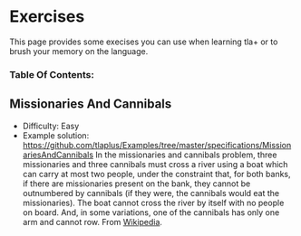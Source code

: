 # Exercises
This page provides some execises you can use when learning tla+ or to brush your memory on the language.


### Table Of Contents:
<!-- toc -->

## Missionaries And Cannibals
* Difficulty: Easy
* Example solution: https://github.com/tlaplus/Examples/tree/master/specifications/MissionariesAndCannibals
In the missionaries and cannibals problem, three missionaries and three cannibals must cross a river using a boat which can carry at most two people, under the constraint that, for both banks, if there are missionaries present on the bank, they cannot be outnumbered by cannibals (if they were, the cannibals would eat the missionaries). The boat cannot cross the river by itself with no people on board. And, in some variations, one of the cannibals has only one arm and cannot row. From [Wikipedia](https://en.wikipedia.org/wiki/Missionaries_and_cannibals_problem).
